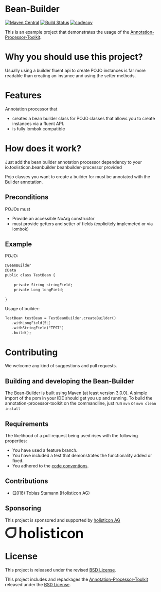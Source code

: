 # Bean-Builder

[![Maven Central](https://maven-badges.herokuapp.com/maven-central/io.toolisticon.beanbuilder/beanbuilder-processor/badge.svg)](https://maven-badges.herokuapp.com/maven-central/io.toolisticon.beanbuilder/beanbuilder-processor)
[![Build Status](https://travis-ci.org/toolisticon/bean-builder.svg?branch=master)](https://travis-ci.org/toolisticon/bean-builder)
[![codecov](https://codecov.io/gh/toolisticon/bean-builder/branch/master/graph/badge.svg)](https://codecov.io/gh/toolisticon/bean-builder)

This is an example project that demonstrates the usage of the [Annotation-Processor-Toolkit](https://github.com/holisticon/annotation-processor-toolkit).

# Why you should use this project?

Usually using a builder fluent api to create POJO instances is far more readable than creating an instance and using the setter methods.

# Features
Annotation processor that

- creates a bean builder class for POJO classes that allows you to create instances via a fluent API.
- is fully lombok compatible

# How does it work?

Just add the bean builder annotation processor dependency to your
	<dependencies>
	    <!-- must be on provided scope since it is just needed at compile time -->
	    <dependency>
	        <groupId>io.toolisticon.beanbuilder</groupId>
	        <artifactId>beanbuilder-processor</artifactId>
	        <scope>provided</scope>
	    </dependency>
	</dependencies>

Pojo classes you want to create a builder for must be annotated with the Builder annotation.

## Preconditions

POJOs must

- Provide an accessible NoArg constructor
- must provide getters and setter of fields (explicitely implemeted or via lombok)


## Example

POJO:

    @BeanBuilder
    @Data
    public class TestBean {
    
        private String stringField;
        private Long longField;
    
    }
    
Usage of builder:
   
    TestBean testBean = TestBeanBuilder.createBuilder()
       .withLongField(5L)
       .withStringField("TEST")
       .build(); 
    

# Contributing

We welcome any kind of suggestions and pull requests.

## Building and developing the Bean-Builder

The Bean-Builder is built using Maven (at least version 3.0.0).
A simple import of the pom in your IDE should get you up and running. To build the annotation-processor-toolkit on the commandline, just run `mvn` or `mvn clean install`

## Requirements

The likelihood of a pull request being used rises with the following properties:

- You have used a feature branch.
- You have included a test that demonstrates the functionality added or fixed.
- You adhered to the [code conventions](http://www.oracle.com/technetwork/java/javase/documentation/codeconvtoc-136057.html).

## Contributions

- (2018) Tobias Stamann (Holisticon AG)

## Sponsoring

This project is sponsored and supported by [holisticon AG](http://www.holisticon.de/)

![Holisticon AG](https://raw.githubusercontent.com/toolisticon/toolisticon.github.io/master/holisticon-logo.png)
# License

This project is released under the revised [BSD License](LICENSE).

This project includes and repackages the [Annotation-Processor-Toolkit](https://github.com/holisticon/annotation-processor-toolkit) released under the  [BSD License](/3rdPartyLicenses/annotation-processor-toolkit/LICENSE.txt).
